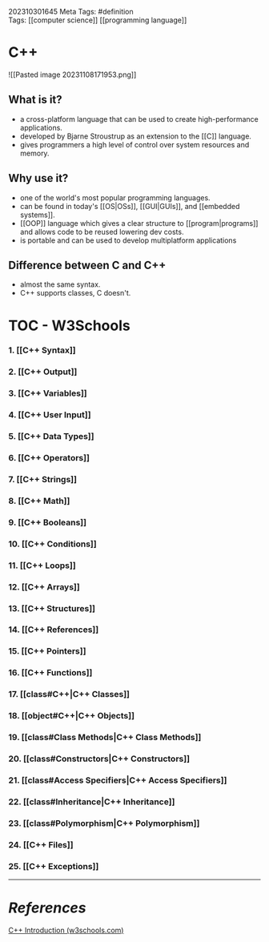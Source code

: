 202310301645
Meta Tags: #definition  
Tags: [[computer science]] [[programming language]]

# C++

![[Pasted image 20231108171953.png]]

## What is it?

- a cross-platform language that can be used to create high-performance applications.
- developed by Bjarne Stroustrup as an extension to the [[C]] language. 
- gives programmers a high level of control over system resources and memory.

## Why use it?

- one of the world's most popular programming languages.
- can be found in today's [[OS|OSs]], [[GUI|GUIs]], and [[embedded systems]].
- [[OOP]] language which gives a clear structure to [[program|programs]] and allows code to be reused lowering dev costs. 
- is portable and can be used to develop multiplatform applications

## Difference between C and C++

- almost the same syntax.
- C++ supports classes, C doesn't.

# TOC - W3Schools
### 1. [[C++ Syntax]]
### 2. [[C++ Output]]
### 3. [[C++ Variables]]
### 4. [[C++ User Input]]
### 5. [[C++ Data Types]]
### 6.  [[C++ Operators]]
### 7. [[C++ Strings]]
### 8. [[C++ Math]]
### 9. [[C++ Booleans]]
### 10. [[C++ Conditions]]
### 11. [[C++ Loops]]
### 12. [[C++ Arrays]]
### 13. [[C++ Structures]]
### 14. [[C++ References]]
### 15. [[C++ Pointers]]
### 16. [[C++ Functions]]
### 17. [[class#C++|C++ Classes]]
### 18. [[object#C++|C++ Objects]]
### 19. [[class#Class Methods|C++ Class Methods]]
### 20. [[class#Constructors|C++ Constructors]]
### 21. [[class#Access Specifiers|C++ Access Specifiers]]
### 22. [[class#Inheritance|C++ Inheritance]]
### 23. [[class#Polymorphism|C++ Polymorphism]]
### 24. [[C++ Files]]
### 25. [[C++ Exceptions]]


---
# *References*

[C++ Introduction (w3schools.com)](https://www.w3schools.com/cpp/cpp_intro.asp)